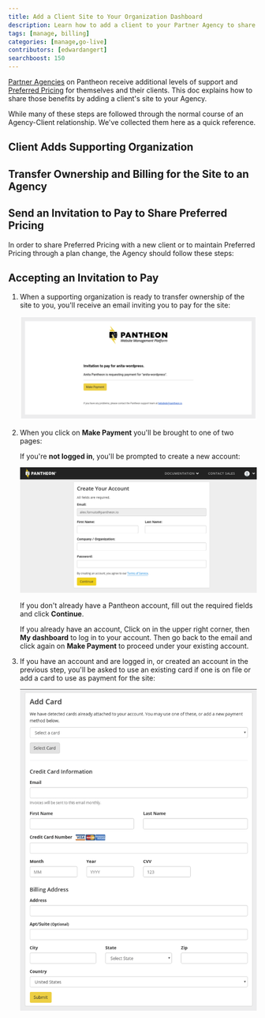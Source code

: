 ```yaml
---
title: Add a Client Site to Your Organization Dashboard
description: Learn how to add a client to your Partner Agency to share special features and pricing.
tags: [manage, billing]
categories: [manage,go-live]
contributors: [edwardangert]
searchboost: 150
---
```

[Partner Agencies](https://pantheon.io/plans/partner-program) on Pantheon receive additional levels of support and [Preferred Pricing](https://pantheon.io/plans/agency-preferred-pricing) for themselves and their clients. This doc explains how to share those benefits by adding a client's site to your Agency.

While many of these steps are followed through the normal course of an Agency-Client relationship. We've collected them here as a quick reference.

## Client Adds Supporting Organization

<Partial file="add-supporting-org.md" />

## Transfer Ownership and Billing for the Site to an Agency

<Partial file="transfer-ownership-billing-steps.md" />

## Send an Invitation to Pay to Share Preferred Pricing
In order to share Preferred Pricing with a new client or to maintain Preferred Pricing through a plan change, the Agency should follow these steps:

<Partial file="invite-to-pay.md" />

## Accepting an Invitation to Pay
1. When a supporting organization is ready to transfer ownership of the site to you, you'll receive an email inviting you to pay for the site:

   ![Emailed invitation to pay](../images/dashboard/invitation-to-pay.png)

1. When you click on **Make Payment** you'll be brought to one of two pages:

   If you're **not logged in**, you'll be prompted to create a new account:

   ![Prompt to create an account](../images/dashboard/invitation-new-account.png)

   If you don't already have a Pantheon account, fill out the required fields and click **Continue**.

   If you already have an account, Click on <span class="glyphicons glyphicons-chevron-down"></span> in the upper right corner, then **My dashboard** to log in to your account. Then go back to the email and click again on **Make Payment** to proceed under your existing account.

1. If you have an account and are logged in, or created an account in the previous step, you'll be asked to use an existing card if one is on file or add a card to use as payment for the site:

   ![Add a card to your account](../images/dashboard/add-card.png)
